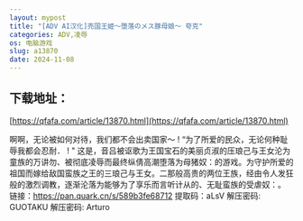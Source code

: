 ```yaml
---
layout: mypost
title: "[ADV AI汉化]売国王姫～堕落のメス豚母娘～ 夸克"
categories: ADV,凌辱
os: 电脑游戏
slug: a13870
date: 2024-11-08
---
```


## 下载地址：

[https://qfafa.com/article/13870.html](https://qfafa.com/article/13870.html)

啊啊，无论被如何对待，我们都不会出卖国家～ ! “为了所爱的民众，无论何种耻辱我都会忍耐． ! " 这是，音吕被讴歌为王国宝石的美丽贞淑的压琅己与王女沦为童族的万讲勿、被彻底凌辱而最终纵倩高潮堕落为母猪奴：的游戏。为守护所爱的祖国而嫁给敌国蛮族之王的三琅己与王女。二那般高贵的两位王族，经由令人发狂般的激烈调教，逐渐沦落为能够为了享乐而言听计从的、无耻蛮族的受虐奴：。
链接：https://pan.quark.cn/s/589b3fe68712
提取码：aLsV
解压密码: GUOTAKU
解压密码: Arturo